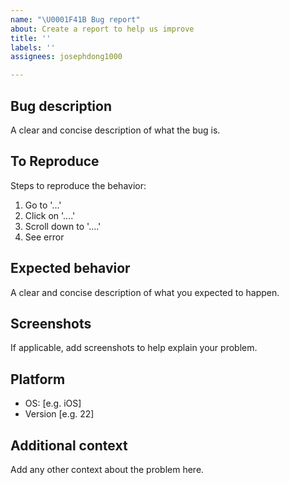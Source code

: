 ```yaml
---
name: "\U0001F41B Bug report"
about: Create a report to help us improve
title: ''
labels: ''
assignees: josephdong1000

---
```


## Bug description
A clear and concise description of what the bug is.

## To Reproduce
Steps to reproduce the behavior:
1. Go to '...'
2. Click on '....'
3. Scroll down to '....'
4. See error

## Expected behavior
A clear and concise description of what you expected to happen.

## Screenshots
If applicable, add screenshots to help explain your problem.

## Platform
 - OS: [e.g. iOS]
 - Version [e.g. 22]

## Additional context
Add any other context about the problem here.
